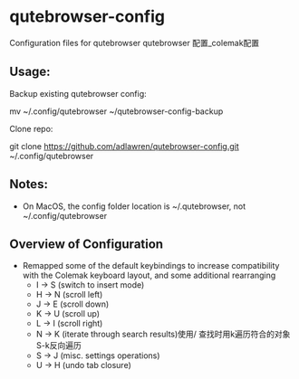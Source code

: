 # qutebrowser-config
Configuration files for qutebrowser
qutebrowser 配置_colemak配置
## Usage:
Backup existing qutebrowser config:

mv ~/.config/qutebrowser ~/qutebrowser-config-backup

Clone repo:

git clone https://github.com/adlawren/qutebrowser-config.git ~/.config/qutebrowser

## Notes:
- On MacOS, the config folder location is ~/.qutebrowser, not ~/.config/qutebrowser


## Overview of Configuration

* Remapped some of the default keybindings to increase compatibility with the Colemak keyboard layout, and some additional rearranging
  * I -> S (switch to insert mode)
  * H -> N (scroll left)
  * J -> E (scroll down)
  * K -> U (scroll up)
  * L -> I (scroll right)
  * N -> K (iterate through search results)使用/ 查找时用k遍历符合的对象S-k反向遍历
  * S -> J (misc. settings operations)
  * U -> H (undo tab closure)
  

